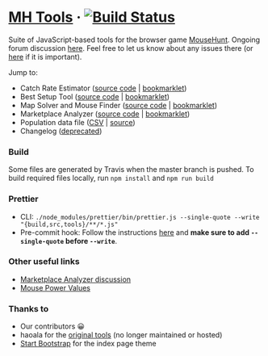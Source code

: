 # [MH Tools](https://tsitu.github.io/MH-Tools/) &middot; [![Build Status](https://travis-ci.org/tsitu/MH-Tools.svg?branch=master)](https://travis-ci.org/tsitu/MH-Tools)

Suite of JavaScript-based tools for the browser game [MouseHunt](https://www.mousehuntgame.com/). Ongoing forum discussion [here](https://www.mousehuntgame.com/forum/showthread.php?95543-Catch-Rate-Calculator&goto=newpost). Feel free to let us know about any issues there (or [here](https://github.com/tsitu/MH-Tools/issues) if it is important).

Jump to:

- Catch Rate Estimator ([source code](https://github.com/tsitu/MH-Tools/blob/master/src/main/cre.js) | [bookmarklet](https://github.com/tsitu/MH-Tools/blob/master/src/bookmarklet/crebookmarklet.js))
- Best Setup Tool ([source code](https://github.com/tsitu/MH-Tools/blob/master/src/main/setup.js) | [bookmarklet](https://github.com/tsitu/MH-Tools/blob/master/src/bookmarklet/setupbookmarklet.js))
- Map Solver and Mouse Finder ([source code](https://github.com/tsitu/MH-Tools/blob/master/src/main/map.js) | [bookmarklet](https://github.com/tsitu/MH-Tools/blob/master/src/bookmarklet/mapbookmarklet.js))
- Marketplace Analyzer ([source code](https://github.com/tsitu/MH-Tools/blob/master/src/main/analyzer.js) | [bookmarklet](https://github.com/tsitu/MH-Tools/blob/master/src/bookmarklet/analyzerbookmarklet.js))
- Population data file ([CSV](https://github.com/tsitu/MH-Tools/blob/master/data/populations.csv) | [source](https://docs.google.com/spreadsheets/d/1Y_urUwbp7XpbL9vRV4w4uoexkIM_DbuAc5Fb1JL_u20/edit?usp=sharing))
- Changelog ([deprecated](https://github.com/tsitu/MH-Tools/blob/master/CHANGELOG.md))

### Build

Some files are generated by Travis when the master branch is pushed. To build required files locally, run `npm install` and `npm run build`

### Prettier

- CLI: `./node_modules/prettier/bin/prettier.js --single-quote --write "{build,src,tools}/**/*.js"`
- Pre-commit hook: Follow the instructions [here](https://prettier.io/docs/en/precommit.html#option-3-bash-script) and **make sure to add `--single-quote` before `--write`**.

### Other useful links

- [Marketplace Analyzer discussion](https://www.mousehuntgame.com/forum/showthread.php?126255-Marketplace-Analyzer&goto=newpost)
- [Mouse Power Values](https://docs.google.com/spreadsheets/d/1cGu0eG0Fgwf-OWFAfed_tVJC0GQh-j6utxiSDdWRFZE/)

### Thanks to

- Our contributors :grinning:
- haoala for the [original tools](https://dl.dropboxusercontent.com/u/14589881/index.html) (no longer maintained or hosted)
- [Start Bootstrap](https://github.com/davidtmiller) for the index page theme